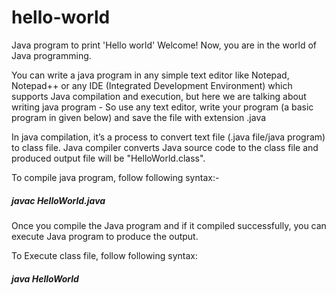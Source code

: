 # hello-world
Java program to print 'Hello world'
Welcome! Now, you are in the world of Java programming.

You can write a java program in any simple text editor like Notepad, Notepad++ or any IDE (Integrated Development Environment) which supports Java compilation and execution, but here we are talking about writing java program - So use any text editor, write your program (a basic program in given below) and save the file with extension .java

In java compilation, it’s a process to convert text file (.java file/java program) to class file. Java compiler converts Java source code to the class file and produced output file will be "HelloWorld.class".

To compile java program, follow following syntax:-   
##### javac HelloWorld.java

Once you compile the Java program and if it compiled successfully, you can execute Java program to produce the output.

To Execute class file, follow following syntax:    
##### java HelloWorld

